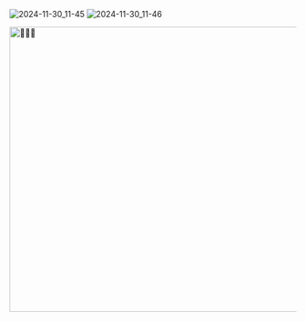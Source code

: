 ![2024-11-30_11-45](https://github.com/user-attachments/assets/bfa47c44-3660-416a-a412-12476c839259)
![2024-11-30_11-46](https://github.com/user-attachments/assets/024ea278-65ad-489d-b256-74d0232ccee1)

<a href="https://soundcloud.com/tn28archive/djhooni-does-not-know-who-a-pimp-named-slickback-is-shocking?in=garmadom/sets/3a1&si=a95b4779ed9349968db122078fad0b0a&utm_source=clipboard&utm_medium=text&utm_campaign=social_sharing" target="_blank">
  <img src="https://www.deviante.com.br/wp-content/uploads/2019/11/Ozymandias-redimensionado.jpg" alt="🥵🥵🥵" style="width: 1400px; height: 500px;">
</a>
